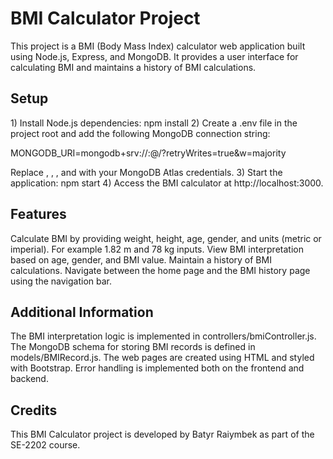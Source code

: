 <h1>BMI Calculator Project</h1>
  This project is a BMI (Body Mass Index) calculator web application built using Node.js, Express, and MongoDB. It provides a user interface for calculating BMI and maintains a history of BMI calculations.
<h2>Setup</h2>
1) Install Node.js dependencies:
  npm install
2) Create a .env file in the project root and add the following MongoDB connection string:

  MONGODB_URI=mongodb+srv://<username>:<password>@<cluster-address>/<database-name>?retryWrites=true&w=majority
    
  Replace <username>, <password>, <cluster-address>, and <database-name> with your MongoDB Atlas credentials.
3) Start the application:
  npm start
4) Access the BMI calculator at http://localhost:3000.
<h2>Features</h2>
  Calculate BMI by providing weight, height, age, gender, and units (metric or imperial). For example 1.82 m and 78 kg inputs.
  View BMI interpretation based on age, gender, and BMI value.
  Maintain a history of BMI calculations.
  Navigate between the home page and the BMI history page using the navigation bar.
<h2>Additional Information</h2>
  The BMI interpretation logic is implemented in controllers/bmiController.js.
  The MongoDB schema for storing BMI records is defined in models/BMIRecord.js.
  The web pages are created using HTML and styled with Bootstrap.
  Error handling is implemented both on the frontend and backend.
<h2>Credits</h2>
  This BMI Calculator project is developed by Batyr Raiymbek as part of the SE-2202 course.
